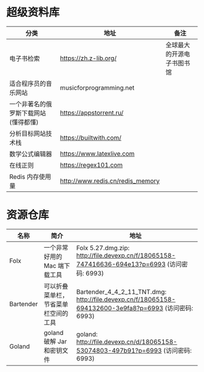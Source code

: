 # 超级资料库

| 分类                                 | 地址                             | 备注                       |
| ------------------------------------ | -------------------------------- | -------------------------- |
| 电子书检索                           | https://zh.z-lib.org/            | 全球最大的开源电子书图书馆 |
| 适合程序员的音乐网站                 | musicforprogramming.net          |
| 一个非著名的俄罗斯下载网站(懂得都懂) | https://appstorrent.ru/          |                            |
| 分析目标网站技术栈                   | https://builtwith.com/           |                            |
| 数学公式编辑器                       | https://www.latexlive.com        |                            |
| 在线正则                             | https://regex101.com             |                            |
| Redis 内存使用量                     | http://www.redis.cn/redis_memory |                            |

# 资源仓库

| 名称      | 简介                                 | 地址                                                                                                  |
| --------- | ------------------------------------ | ----------------------------------------------------------------------------------------------------- |
| Folx      | 一个非常好用的 Mac 端下载工具        | Folx 5.27.dmg.zip: http://file.devexp.cn/f/18065158-747416636-694e13?p=6993 (访问密码: 6993)          |
| Bartender | 可以折叠菜单栏，节省菜单栏空间的工具 | Bartender_4_4_2_11_TNT.dmg: http://file.devexp.cn/f/18065158-694132600-3e9fa8?p=6993 (访问密码: 6993) |
| Goland    | goland 破解 Jar 和密钥文件           | goland: http://file.devexp.cn/d/18065158-53074803-497b91?p=6993 (访问密码: 6993)                      |
